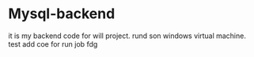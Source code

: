 # Mysql-backend
it is my backend code for will project.
rund son windows virtual machine.
test add coe for run job
fdg
